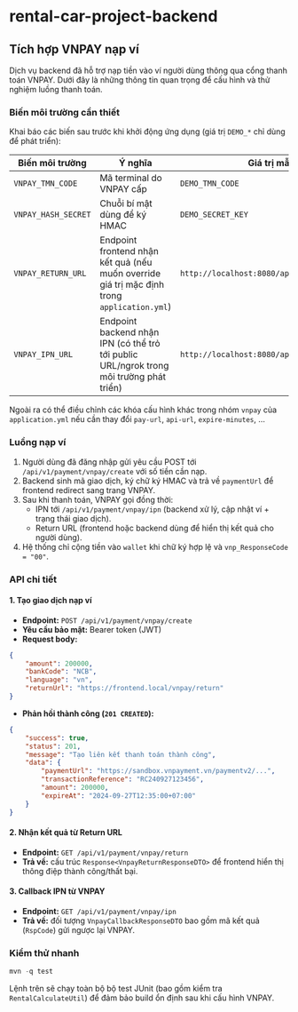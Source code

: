# rental-car-project-backend

## Tích hợp VNPAY nạp ví

Dịch vụ backend đã hỗ trợ nạp tiền vào ví người dùng thông qua cổng thanh toán VNPAY. Dưới đây là
những thông tin quan trọng để cấu hình và thử nghiệm luồng thanh toán.

### Biến môi trường cần thiết

Khai báo các biến sau trước khi khởi động ứng dụng (giá trị `DEMO_*` chỉ dùng để phát triển):

| Biến môi trường        | Ý nghĩa                                                                                 | Giá trị mẫu sandbox                                             |
|------------------------|------------------------------------------------------------------------------------------|------------------------------------------------------------------|
| `VNPAY_TMN_CODE`       | Mã terminal do VNPAY cấp                                                                 | `DEMO_TMN_CODE`                                                 |
| `VNPAY_HASH_SECRET`    | Chuỗi bí mật dùng để ký HMAC                                                             | `DEMO_SECRET_KEY`                                               |
| `VNPAY_RETURN_URL`     | Endpoint frontend nhận kết quả (nếu muốn override giá trị mặc định trong `application.yml`) | `http://localhost:8080/api/v1/payment/vnpay/return`              |
| `VNPAY_IPN_URL`        | Endpoint backend nhận IPN (có thể trỏ tới public URL/ngrok trong môi trường phát triển) | `http://localhost:8080/api/v1/payment/vnpay/ipn`                 |

Ngoài ra có thể điều chỉnh các khóa cấu hình khác trong nhóm `vnpay` của `application.yml` nếu cần thay đổi
`pay-url`, `api-url`, `expire-minutes`, …

### Luồng nạp ví

1. Người dùng đã đăng nhập gửi yêu cầu POST tới `/api/v1/payment/vnpay/create` với số tiền cần nạp.
2. Backend sinh mã giao dịch, ký chữ ký HMAC và trả về `paymentUrl` để frontend redirect sang trang VNPAY.
3. Sau khi thanh toán, VNPAY gọi đồng thời:
	 - IPN tới `/api/v1/payment/vnpay/ipn` (backend xử lý, cập nhật ví + trạng thái giao dịch).
	 - Return URL (frontend hoặc backend dùng để hiển thị kết quả cho người dùng).
4. Hệ thống chỉ cộng tiền vào `wallet` khi chữ ký hợp lệ và `vnp_ResponseCode = "00"`.

### API chi tiết

#### 1. Tạo giao dịch nạp ví

- **Endpoint:** `POST /api/v1/payment/vnpay/create`
- **Yêu cầu bảo mật:** Bearer token (JWT)
- **Request body:**

```json
{
	"amount": 200000,
	"bankCode": "NCB",
	"language": "vn",
	"returnUrl": "https://frontend.local/vnpay/return"
}
```

- **Phản hồi thành công (`201 CREATED`):**

```json
{
	"success": true,
	"status": 201,
	"message": "Tạo liên kết thanh toán thành công",
	"data": {
		"paymentUrl": "https://sandbox.vnpayment.vn/paymentv2/...",
		"transactionReference": "RC240927123456",
		"amount": 200000,
		"expireAt": "2024-09-27T12:35:00+07:00"
	}
}
```

#### 2. Nhận kết quả từ Return URL

- **Endpoint:** `GET /api/v1/payment/vnpay/return`
- **Trả về:** cấu trúc `Response<VnpayReturnResponseDTO>` để frontend hiển thị thông điệp thành công/thất bại.

#### 3. Callback IPN từ VNPAY

- **Endpoint:** `GET /api/v1/payment/vnpay/ipn`
- **Trả về:** đối tượng `VnpayCallbackResponseDTO` bao gồm mã kết quả (`RspCode`) gửi ngược lại VNPAY.

### Kiểm thử nhanh

```powershell
mvn -q test
```

Lệnh trên sẽ chạy toàn bộ bộ test JUnit (bao gồm kiểm tra `RentalCalculateUtil`) để đảm bảo build ổn định sau
khi cấu hình VNPAY.